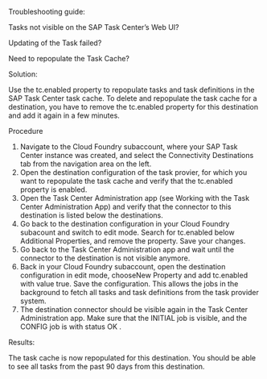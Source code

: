 Troubleshooting guide:

Tasks not visible on the SAP Task Center’s Web UI?

Updating of the Task failed?

Need to repopulate the Task Cache?

Solution:

Use the tc.enabled property to repopulate tasks and task definitions in the SAP Task Center task cache.
To delete and repopulate the task cache for a destination, you have to remove the tc.enabled property for this destination and add it again in a few minutes.

Procedure
1.	Navigate to the Cloud Foundry subaccount, where your SAP Task Center instance was created, and select the Connectivity  Destinations tab from the navigation area on the left.
2.	Open the destination configuration of the task provier, for which you want to repopulate the task cache and verify that the tc.enabled property is enabled.
3.	Open the Task Center Administration app (see Working with the Task Center Administration App) and verify that the connector to this destination is listed below the destinations.
4.	Go back to the destination configuration in your Cloud Foundry subacount and switch to edit mode. Search for tc.enabled below Additional Properties, and remove the property. Save your changes.
5.	Go back to the Task Center Administration app and wait until the connector to the destination is not visible anymore.
6.	Back in your Cloud Foundry subaccount, open the destination configuration in edit mode, chooseNew Property and add tc.enabled with value true. Save the configuration. This allows the jobs in the background to fetch all tasks and task definitions from the task provider system.
7.	The destination connector should be visible again in the Task Center Administration app. Make sure that the INITIAL job is visible, and the CONFIG job is with status OK .

Results:

The task cache is now repopulated for this destination. You should be able to see all tasks from the past 90 days from this destination.

